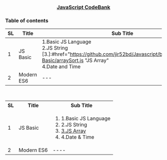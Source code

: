 
<!-- PROJECT LOGO -->
<br />
<p align="center">
    <h3 align="center"><a href="#">JavaScript CodeBank</a></h3>
</p>

<!-- TABLE OF CONTENTS -->
### Table of contents
|  SL | Title         | Sub Title |
|----------|---------------------|--------|
|1 | JS Basic  | 1.Basic JS Language <br>2.JS String <br>[3.]:#href="https://github.com/jir52bd/Javascript/blob/master/1.JS-Basic/arraySort.js "JS Array" <br>4.Date and Time| 
|2 | Modern ES6 | --- |
<br>

<table>
  <tr>
    <th>SL</th>
    <th>Title</th>
    <th>Sub Title</th>
  </tr>
  <tr>
    <td>1</td>
    <td>JS Basic</td>
    <td><ol>
  <li>1.Basic JS Language</li>
  <li>2.JS String</li>
  <li><a href="1.JS-Basic:arraySortjs" target="_blank">3.JS Array</a></li>
  <li>4.Date & Time</li>
</ol></td>
  </tr>
  <tr>
    <td>2</td>
    <td>Modern ES6</td>
    <td>----</td>
  </tr>
</table>
